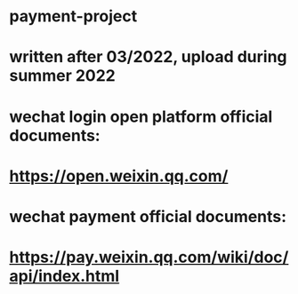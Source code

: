 # payment-project

# written after 03/2022, upload during summer 2022

# wechat login open platform official documents:
# https://open.weixin.qq.com/

# wechat payment official documents:
# https://pay.weixin.qq.com/wiki/doc/api/index.html